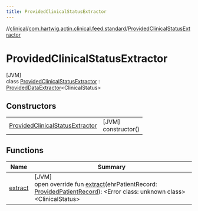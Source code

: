 ```yaml
---
title: ProvidedClinicalStatusExtractor
---
```

//[clinical](../../../index.html)/[com.hartwig.actin.clinical.feed.standard](../index.html)/[ProvidedClinicalStatusExtractor](index.html)



# ProvidedClinicalStatusExtractor



[JVM]\
class [ProvidedClinicalStatusExtractor](index.html) : [ProvidedDataExtractor](../-provided-data-extractor/index.html)&lt;ClinicalStatus&gt;



## Constructors


| | |
|---|---|
| [ProvidedClinicalStatusExtractor](-provided-clinical-status-extractor.html) | [JVM]<br>constructor() |


## Functions


| Name | Summary |
|---|---|
| [extract](extract.html) | [JVM]<br>open override fun [extract](extract.html)(ehrPatientRecord: [ProvidedPatientRecord](../-provided-patient-record/index.html)): &lt;Error class: unknown class&gt;&lt;ClinicalStatus&gt; |

